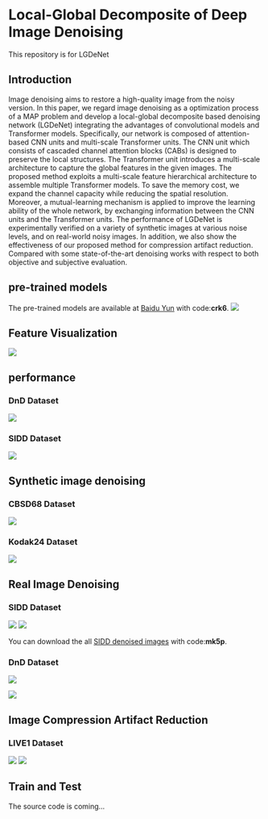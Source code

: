 # Local-Global Decomposite of Deep Image Denoising
This repository is for LGDeNet
## Introduction
Image denoising aims to restore a high-quality image from the noisy version.  In this paper, we regard image denoising as a optimization process of a MAP problem and develop a local-global decomposite based denoising network (LGDeNet) integrating the advantages of convolutional models and Transformer models.
Specifically, our network is composed of attention-based CNN units and multi-scale Transformer units. The CNN unit which consists of cascaded channel attention blocks (CABs) is designed to preserve the local structures. The Transformer unit introduces a multi-scale architecture to capture the global features in the given images. The proposed method exploits a multi-scale feature hierarchical architecture to assemble multiple Transformer models. To save the memory cost, we expand the channel capacity while reducing the spatial resolution. Moreover, a mutual-learning mechanism is applied to improve the learning ability of the whole network, by exchanging information between the CNN units and the Transformer units. The performance of LGDeNet is experimentally verified on a variety of synthetic images at various noise levels, and on real-world noisy images. In addition, we also show the effectiveness of our proposed method for compression artifact reduction. Compared with some state-of-the-art denoising works with respect to both objective and subjective evaluation.

## pre-trained models
The pre-trained models are available at [Baidu Yun](https://pan.baidu.com/s/1WoUUWjhU8SsncEAB5AGGSw) with code:**crk6**.
![](img/frame.png)

## Feature Visualization
![](img/vis_ml.png)
## performance
### DnD Dataset
![](img/pic22.png)

### SIDD Dataset
![](img/pic11.png)


## Synthetic image denoising
### CBSD68 Dataset
![](img/sys1.png)
### Kodak24 Dataset
![](img/sys2.png)

## Real Image Denoising
### SIDD Dataset
![](img/real18.png)
![](img/SIDD3.png)

You can download the all [SIDD denoised images](https://pan.baidu.com/s/1rUcImvN61J0uSeIbCqnLvQ) with code:**mk5p**.
### DnD Dataset
![](img/real28.png)

![](img/dnd.png)


## Image Compression Artifact Reduction
### LIVE1 Dataset
![](img/car18.png)
![](img/car28.png)

## Train and Test
The source code is coming...
